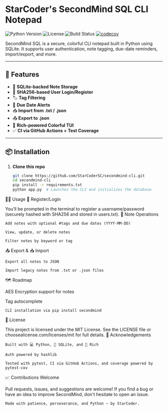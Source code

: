 # StarCoder's SecondMind SQL CLI Notepad

![Python Version](https://img.shields.io/badge/python-3.8%2B-blue)
![License](https://img.shields.io/github/license/StarCoderSC/secondmind-cli)
![Build Status](https://github.com/StarCoderSC/secondmind-cli/actions/workflows/python-app.yml/badge.svg)
[![codecov](https://codecov.io/gh/StarCoderSC/secondmind-cli/main/graph/badge.svg)](https://codecov.io/gh/StarCoderSC/secondmind-cli)

SecondMind SQL is a secure, colorful CLI notepad built in Python using SQLite.
It supports user authentication, note tagging, due-date reminders, import/export, and more.

---

## 🚀 Features

- 🧾 **SQLite-backed Note Storage**
- 🔐 **SHA256-based User Login/Register**
- 🏷️ **Tag Filtering**
- 📆 **Due Date Alerts**
- 📥 **Import from .txt / .json**
- 📤 **Export to .json**
- 🌈 **Rich-powered Colorful TUI**
- ✅ **CI via GitHub Actions + Test Coverage**

---

## 📦 Installation
1. **Clone this repo**
    ```bash
    git clone https://github.com/StarCoderSC/secondmind-cli.git
    cd secondmind-cli
    pip install -r requirements.txt
    python app.py  # Launches the CLI and initializes the database

🧑‍💻 Usage
🔐 Register/Login

You’ll be prompted in the terminal to register a username/password
(securely hashed with SHA256 and stored in users.txt).
📝 Note Operations

    Add notes with optional #tags and due dates (YYYY-MM-DD)

    View, update, or delete notes

    Filter notes by keyword or tag

📤 Export & 📥 Import

    Export all notes to JSON

    Import legacy notes from .txt or .json files

🗺️ Roadmap

AES Encryption support for notes

Tag autocomplete

    CLI installation via pip install secondmind

📄 License

This project is licensed under the MIT License.
See the LICENSE file or choosealicense.com/licenses/mit for full details.
🙌 Acknowledgements

    Built with 💻 Python, 💾 SQLite, and 🎨 Rich

    Auth powered by hashlib

    Tested with pytest, CI via GitHub Actions, and coverage powered by pytest-cov

📈 Contributions Welcome

Pull requests, issues, and suggestions are welcome!
If you find a bug or have an idea to improve SecondMind, don't hesitate to open an issue.

    Made with patience, perseverance, and Python – by StarCoder.



